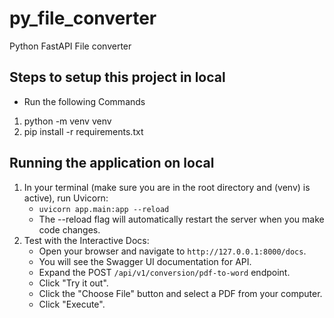 # py_file_converter
Python FastAPI File converter

## Steps to setup this project in local

- Run the following Commands

1. python -m venv venv
2. pip install -r requirements.txt

## Running the application on local

1. In your terminal (make sure you are in the root directory and (venv) is active), run Uvicorn:
   - `uvicorn app.main:app --reload`
   - The --reload flag will automatically restart the server when you make code changes.
2. Test with the Interactive Docs:
   - Open your browser and navigate to `http://127.0.0.1:8000/docs`.
   - You will see the Swagger UI documentation for API.
   - Expand the POST `/api/v1/conversion/pdf-to-word` endpoint.
   - Click "Try it out".
   - Click the "Choose File" button and select a PDF from your computer.
   - Click "Execute".